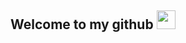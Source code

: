 
<h2>Welcome to my github <img src="https://media.giphy.com/media/WUlplcMpOCEmTGBtBW/giphy.gif" width="30"></h2>


